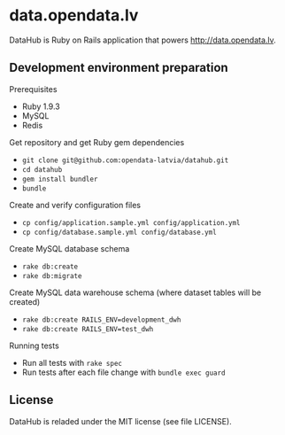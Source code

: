 data.opendata.lv
================

DataHub is Ruby on Rails application that powers http://data.opendata.lv.

Development environment preparation
-----------------------------------

Prerequisites

* Ruby 1.9.3
* MySQL
* Redis

Get repository and get Ruby gem dependencies

* `git clone git@github.com:opendata-latvia/datahub.git`
* `cd datahub`
* `gem install bundler`
* `bundle`

Create and verify configuration files

* `cp config/application.sample.yml config/application.yml`
* `cp config/database.sample.yml config/database.yml`

Create MySQL database schema

* `rake db:create`
* `rake db:migrate`

Create MySQL data warehouse schema (where dataset tables will be created)

* `rake db:create RAILS_ENV=development_dwh`
* `rake db:create RAILS_ENV=test_dwh`

Running tests

* Run all tests with `rake spec`
* Run tests after each file change with `bundle exec guard`

License
-------

DataHub is reladed under the MIT license (see file LICENSE).
